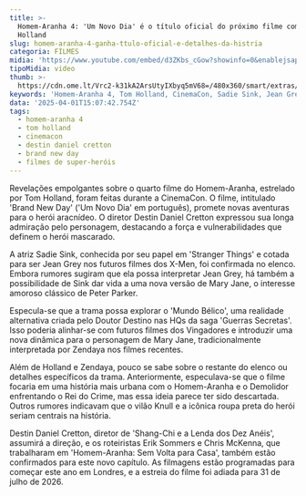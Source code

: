 ```yaml
---
title: >-
  Homem-Aranha 4: 'Um Novo Dia' é o título oficial do próximo filme com Tom
  Holland
slug: homem-aranha-4-ganha-ttulo-oficial-e-detalhes-da-histria
categoria: FILMES
midia: 'https://www.youtube.com/embed/d3ZKbs_cGow?showinfo=0&enablejsapi=1'
tipoMidia: video
thumb: >-
  https://cdn.ome.lt/Vrc2-k31kA2ArsUtyIXbyq5mV68=/480x360/smart/extras/conteudos/omelete_THUMB_-_2025-03-18T123551.642.png
keywords: 'Homem-Aranha 4, Tom Holland, CinemaCon, Sadie Sink, Jean Grey, Mundo Bélico'
data: '2025-04-01T15:07:42.754Z'
tags:
  - homem-aranha 4
  - tom holland
  - cinemacon
  - destin daniel cretton
  - brand new day
  - filmes de super-heróis
---
```


Revelações empolgantes sobre o quarto filme do Homem-Aranha, estrelado por Tom Holland, foram feitas durante a CinemaCon. O filme, intitulado 'Brand New Day' ('Um Novo Dia' em português), promete novas aventuras para o herói aracnídeo. O diretor Destin Daniel Cretton expressou sua longa admiração pelo personagem, destacando a força e vulnerabilidades que definem o herói mascarado.

A atriz Sadie Sink, conhecida por seu papel em 'Stranger Things' e cotada para ser Jean Grey nos futuros filmes dos X-Men, foi confirmada no elenco. Embora rumores sugiram que ela possa interpretar Jean Grey, há também a possibilidade de Sink dar vida a uma nova versão de Mary Jane, o interesse amoroso clássico de Peter Parker.

Especula-se que a trama possa explorar o 'Mundo Bélico', uma realidade alternativa criada pelo Doutor Destino nas HQs da saga 'Guerras Secretas'. Isso poderia alinhar-se com futuros filmes dos Vingadores e introduzir uma nova dinâmica para o personagem de Mary Jane, tradicionalmente interpretada por Zendaya nos filmes recentes.

Além de Holland e Zendaya, pouco se sabe sobre o restante do elenco ou detalhes específicos da trama. Anteriormente, especulava-se que o filme focaria em uma história mais urbana com o Homem-Aranha e o Demolidor enfrentando o Rei do Crime, mas essa ideia parece ter sido descartada. Outros rumores indicavam que o vilão Knull e a icônica roupa preta do herói seriam centrais na história.

Destin Daniel Cretton, diretor de 'Shang-Chi e a Lenda dos Dez Anéis', assumirá a direção, e os roteiristas Erik Sommers e Chris McKenna, que trabalharam em 'Homem-Aranha: Sem Volta para Casa', também estão confirmados para este novo capítulo. As filmagens estão programadas para começar este ano em Londres, e a estreia do filme foi adiada para 31 de julho de 2026.
